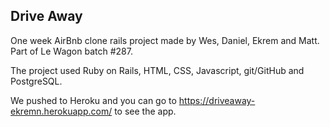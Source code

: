 Drive Away
-----------

One week AirBnb clone rails project made by Wes, Daniel, Ekrem and Matt. Part of Le Wagon batch #287.

The project used Ruby on Rails, HTML, CSS, Javascript, git/GitHub and PostgreSQL.

We pushed to Heroku and you can go to https://driveaway-ekremn.herokuapp.com/ to see the app.
